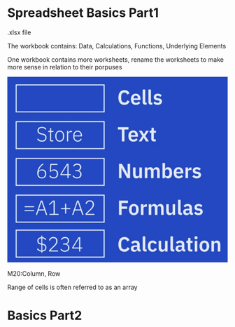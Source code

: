 # Spreadsheet Basics Part1

 .xlsx file

The workbook contains: Data, Calculations, Functions, Underlying Elements

One workbook contains more worksheets, rename the worksheets to make more sense in relation to their porpuses

![image-20230304103755184](./photo/image-20230304103755184.png)

M20:Column, Row

Range of cells is often referred to as an array



# Basics Part2

